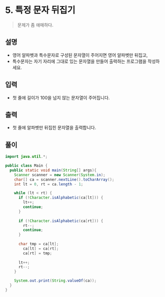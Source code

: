 # 5. 특정 문자 뒤집기

> 문제가 좀 애매하다.

## 설명
* 영어 알파벳과 특수문자로 구성된 문자열이 주어지면 영어 알파벳만 뒤집고,
* 특수문자는 자기 자리에 그대로 있는 문자열을 만들어 출력하는 프로그램을 작성하세요.

## 입력
* 첫 줄에 길이가 100을 넘지 않는 문자열이 주어집니다.

## 출력
* 첫 줄에 알파벳만 뒤집힌 문자열을 출력합니다.

## 풀이
```java
import java.util.*;

public class Main {
  public static void main(String[] args){
    Scanner scanner = new Scanner(System.in);
    char[] ca = scanner.nextLine().toCharArray();
    int lt = 0, rt = ca.length - 1;

    while (lt < rt) {
      if (!Character.isAlphabetic(ca[lt])) {
        lt++;
        continue;
      }
      
      if (!Character.isAlphabetic(ca[rt])) {
        rt--;
        continue;
      }
      
      char tmp = ca[lt];
        ca[lt] = ca[rt];
        ca[rt] = tmp;
      
      lt++;
      rt--;
    }

    System.out.print(String.valueOf(ca));
  }
}
```
